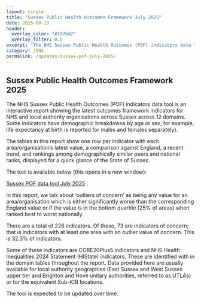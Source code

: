 ```yaml
---
layout: single
title: "Sussex Public Health Outcomes Framework July 2025"
date: 2025-08-13
header: 
  overlay_color: "#1976d2"
  overlay_filter: 0.5
excerpt: "The NHS Sussex Public Health Outcomes (POF) indicators data tool is an interactive report showing the latest outcomes framework indicators for NHS and local authority organisations across Sussex across 12 domains."
category: JSNA
permalink: /updates/sussex-pof-july-2025/
---
```


## Sussex Public Health Outcomes Framework 2025
The NHS Sussex Public Health Outcomes (POF) indicators data tool is an interactive report showing the latest outcomes framework indicators for NHS and local authority organisations across Sussex across 12 domains. Some indicators have demographic breakdowns by age or sex; for example, life expectancy at birth is reported for males and females separately).

The tables in this report show one row per indicator with each area/organisation’s latest value, a comparison against England, a recent trend, and rankings among demographically similar peers and national ranks, displayed for a quick glance of the State of Sussex.

The tool is available below (this opens in a new window): 

<a href="https://jsna.westsussex.gov.uk/assets/htmlwidgets/state_of_sussex_pof_interactive_july_25.html" target="blank">Sussex POF data tool July 2025</a>  .

In this report, we talk about ‘outliers of concern’ as being any value for an area/organisation which is either significantly worse than the corresponding England value or if the value is in the bottom quartile (25% of areas) when ranked best to worst nationally.

There are a total of 226 indicators. Of these, 73 are indicators of concern; that is indicators with at least one area with an outlier value of concern. This is 32.3% of indicators. 

Some of these indicators are CORE20Plus5 indicators and NHS Health Inequalities 2024 Statement (HIState) indicators. These are identified with in the domain tables throughout the report. Data provided here are usually available for local authority geographies (East Sussex and West Sussex upper tier and Brighton and Hove unitary authorities, referred to as UTLAs) or for the equivalent Sub-ICB locations.

The tool is expected to be updated over time.

<!-- ## Downloads
- [State_of_sussex_POF_interactive_july_25 (HTML, 2.7Mb)](assets/htmlwidgets/state_of_sussex_pof_interactive_july_25) -->
